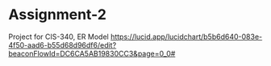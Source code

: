 # Assignment-2
Project for CIS-340, ER Model
https://lucid.app/lucidchart/b5b6d640-083e-4f50-aad6-b55d68d96df6/edit?beaconFlowId=DC6CA5AB19830CC3&page=0_0#

